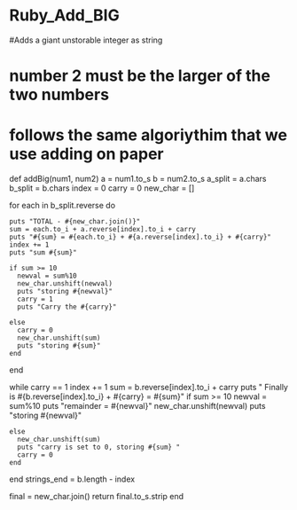 # Ruby_Add_BIG
#Adds a giant unstorable integer as string 
# number 2 must be the larger of the two numbers
# follows the same algoriythim that we use adding on paper

def addBig(num1, num2)
  a = num1.to_s
  b = num2.to_s
  a_split = a.chars
  b_split = b.chars
  index = 0
  carry = 0
  new_char = []
  
  for each in b_split.reverse do
  
    puts "TOTAL - #{new_char.join()}"
    sum = each.to_i + a.reverse[index].to_i + carry
    puts "#{sum} = #{each.to_i} + #{a.reverse[index].to_i} + #{carry}"
    index += 1
    puts "sum #{sum}"
    
    if sum >= 10
      newval = sum%10
      new_char.unshift(newval)
      puts "storing #{newval}"
      carry = 1
      puts "Carry the #{carry}"
    
    else
      carry = 0
      new_char.unshift(sum)
      puts "storing #{sum}"
    end
  
  end

  while carry == 1
    index += 1
    sum = b.reverse[index].to_i + carry
    puts " Finally is #{b.reverse[index].to_i} + #{carry} = #{sum}"
    if sum >= 10
      newval = sum%10
      puts "remainder =  #{newval}"
      new_char.unshift(newval)
      puts "storing #{newval}"

    else
      new_char.unshift(sum)
      puts "carry is set to 0, storing #{sum} "
      carry = 0
    end
  
  end
  strings_end = b.length - index
  
  final = new_char.join() 
  return final.to_s.strip
end
